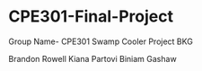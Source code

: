# CPE301-Final-Project

Group Name- CPE301 Swamp Cooler Project BKG

Brandon Rowell
Kiana Partovi 
Biniam Gashaw
